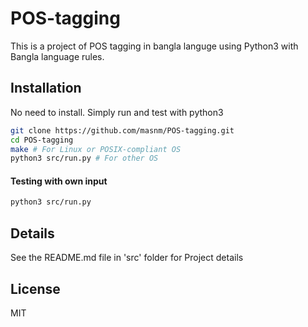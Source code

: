 # POS-tagging
This is a project of POS tagging in bangla languge using Python3 with Bangla language rules.
## Installation
No need to install. Simply run and test with python3
```sh
git clone https://github.com/masnm/POS-tagging.git
cd POS-tagging
make # For Linux or POSIX-compliant OS
python3 src/run.py # For other OS
```
#### Testing with own input
```sh
python3 src/run.py
```
## Details
See the README.md file in 'src' folder for Project details

## License
MIT
